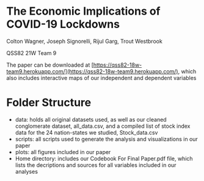 # The Economic Implications of COVID-19 Lockdowns

Colton Wagner, Joseph Signorelli, Rijul Garg, Trout Westbrook

QSS82 21W Team 9 

The paper can be downloaded at [https://qss82-18w-team9.herokuapp.com/](https://qss82-18w-team9.herokuapp.com/), which also includes interactive maps of our independent and dependent variables

# Folder Structure
- data: holds all original datasets used, as well as our cleaned conglomerate dataset, all_data.csv, and a compiled list of stock index data for the 24 nation-states we studied, Stock_data.csv
- scripts: all scripts used to generate the analysis and visualizations in our paper 
- plots: all figures included in our paper
- Home directory: includes our Codebook For Final Paper.pdf file, which lists the decriptions and sources for all variables included in our analyses 





